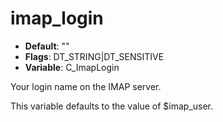 # imap_login

- **Default**: ""
- **Flags**: DT_STRING|DT_SENSITIVE
- **Variable**: C_ImapLogin

Your login name on the IMAP server.

This variable defaults to the value of $imap_user.
